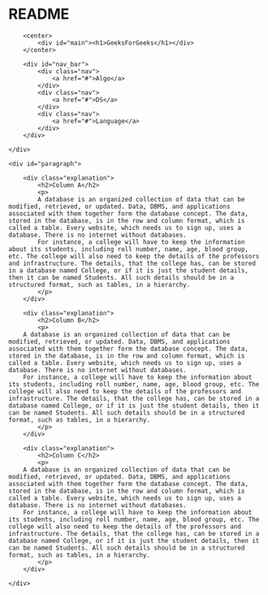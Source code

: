 # README
<!DOCTYPE html>

<head>
    <meta charset="UTF-8">
    <title>GFG</title>
    <link rel="stylesheet" href="colstyle.css">
</head>
<body>
    <div>

        <center>
            <div id="main"><h1>GeeksForGeeks</h1></div>
        </center>

        <div id="nav_bar">
            <div class="nav">
                <a href="#">Algo</a>
            </div>
            <div class="nav">
                <a href="#">DS</a>
            </div>
            <div class="nav">
                <a href="#">Language</a>
            </div>
        </div>

    </div>

    <div id="paragraph">

        <div class="explanation">
            <h2>Column A</h2>
            <p>
			A database is an organized collection of data that can be modified, retrieved, or updated. Data, DBMS, and applications associated with them together form the database concept. The data, stored in the database, is in the row and column format, which is called a table. Every website, which needs us to sign up, uses a database. There is no internet without databases.
			For instance, a college will have to keep the information about its students, including roll number, name, age, blood group, etc. The college will also need to keep the details of the professors and infrastructure. The details, that the college has, can be stored in a database named College, or if it is just the student details, then it can be named Students. All such details should be in a structured format, such as tables, in a hierarchy.
            </p>
        </div>

        <div class="explanation">
            <h2>Column B</h2>
            <p>
		A database is an organized collection of data that can be modified, retrieved, or updated. Data, DBMS, and applications associated with them together form the database concept. The data, stored in the database, is in the row and column format, which is called a table. Every website, which needs us to sign up, uses a database. There is no internet without databases.
		For instance, a college will have to keep the information about its students, including roll number, name, age, blood group, etc. The college will also need to keep the details of the professors and infrastructure. The details, that the college has, can be stored in a database named College, or if it is just the student details, then it can be named Students. All such details should be in a structured format, such as tables, in a hierarchy.
            </p>
        </div>

        <div class="explanation">
            <h2>Column C</h2>
            <p>
		A database is an organized collection of data that can be modified, retrieved, or updated. Data, DBMS, and applications associated with them together form the database concept. The data, stored in the database, is in the row and column format, which is called a table. Every website, which needs us to sign up, uses a database. There is no internet without databases.
		For instance, a college will have to keep the information about its students, including roll number, name, age, blood group, etc. The college will also need to keep the details of the professors and infrastructure. The details, that the college has, can be stored in a database named College, or if it is just the student details, then it can be named Students. All such details should be in a structured format, such as tables, in a hierarchy.
            </p>
        </div>

    </div>
    
</body>
</html>
